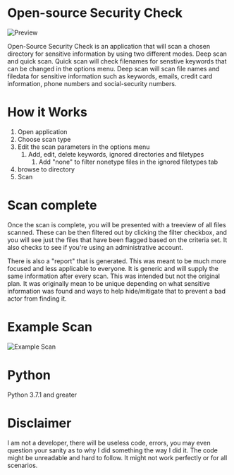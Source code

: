 # Open-source Security Check

![Preview](https://github.com/KillzMckinzie/OpenSourceSecurityCheck/blob/c4cb588d912a40edd9bd4ec0df3dacce56f0c661/Main%20screen.png)

Open-Source Security Check is an application that will scan a chosen directory for sensitive information by using two different modes. Deep scan and quick scan. Quick scan will check filenames for senstive keywords that can be changed in the options menu. Deep scan will scan file names and filedata for sensitive information such as keywords, emails, credit card information, phone numbers and social-security numbers. 


# How it Works

1. Open application
2. Choose scan type
3. Edit the scan parameters in the options menu
    1. Add, edit, delete keywords, ignored directories and filetypes
        1. Add "none" to filter nonetype files in the ignored filetypes tab
4. browse to directory
5. Scan

# Scan complete

Once the scan is complete, you will be presented with a treeview of all files scanned. These can be then filtered out by clicking the filter checkbox, and you will see just the files that have been flagged based on the criteria set. It also checks to see if you're using an administrative account. 

There is also a "report" that is generated. This was meant to be much more focused and less applicable to everyone. It is generic and will supply the same information after every scan. This was intended but not the original plan. It was originally mean to be unique depending on what sensitive information was found and ways to help hide/mitigate that to prevent a bad actor from finding it. 

# Example Scan

![Example Scan](https://github.com/KillzMckinzie/OpenSourceSecurityCheck/blob/7e9bee7000edf060863d1ce0aac5c18f8c89e115/After%20Deep%20Scan.png)

# Python
Python 3.7.1 and greater

# Disclaimer
I am not a developer, there will be useless code, errors, you may even question your sanity as to why I did something the way I did it. The code might be unreadable and hard to follow. It might not work perfectly or for all scenarios. 

